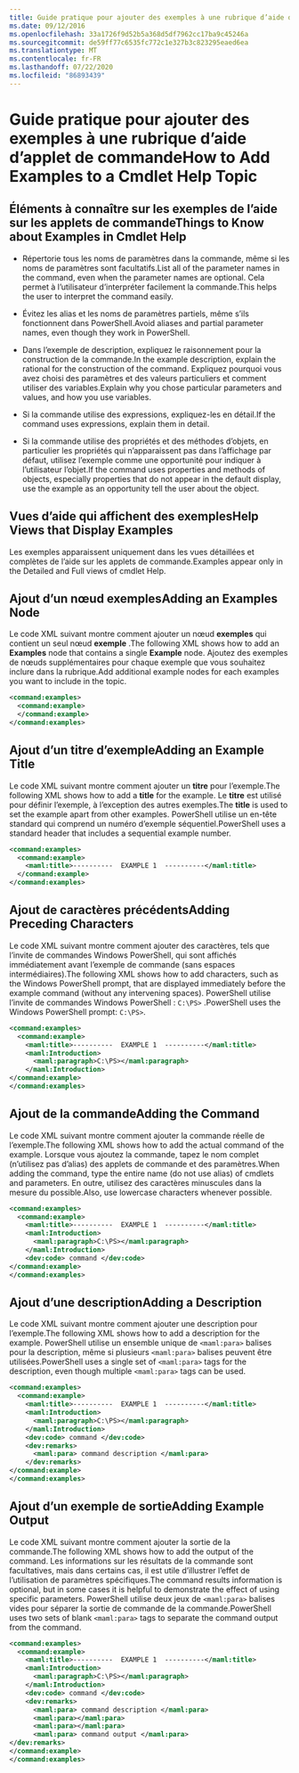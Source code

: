 ```yaml
---
title: Guide pratique pour ajouter des exemples à une rubrique d’aide d’applet de commande
ms.date: 09/12/2016
ms.openlocfilehash: 33a1726f9d52b5a368d5df7962cc17ba9c45246a
ms.sourcegitcommit: de59ff77c6535fc772c1e327b3c823295eaed6ea
ms.translationtype: MT
ms.contentlocale: fr-FR
ms.lasthandoff: 07/22/2020
ms.locfileid: "86893439"
---
```

# <a name="how-to-add-examples-to-a-cmdlet-help-topic"></a><span data-ttu-id="9963f-102">Guide pratique pour ajouter des exemples à une rubrique d’aide d’applet de commande</span><span class="sxs-lookup"><span data-stu-id="9963f-102">How to Add Examples to a Cmdlet Help Topic</span></span>

## <a name="things-to-know-about-examples-in-cmdlet-help"></a><span data-ttu-id="9963f-103">Éléments à connaître sur les exemples de l’aide sur les applets de commande</span><span class="sxs-lookup"><span data-stu-id="9963f-103">Things to Know about Examples in Cmdlet Help</span></span>

- <span data-ttu-id="9963f-104">Répertorie tous les noms de paramètres dans la commande, même si les noms de paramètres sont facultatifs.</span><span class="sxs-lookup"><span data-stu-id="9963f-104">List all of the parameter names in the command, even when the parameter names are optional.</span></span> <span data-ttu-id="9963f-105">Cela permet à l’utilisateur d’interpréter facilement la commande.</span><span class="sxs-lookup"><span data-stu-id="9963f-105">This helps the user to interpret the command easily.</span></span>

- <span data-ttu-id="9963f-106">Évitez les alias et les noms de paramètres partiels, même s’ils fonctionnent dans PowerShell.</span><span class="sxs-lookup"><span data-stu-id="9963f-106">Avoid aliases and partial parameter names, even though they work in PowerShell.</span></span>

- <span data-ttu-id="9963f-107">Dans l’exemple de description, expliquez le raisonnement pour la construction de la commande.</span><span class="sxs-lookup"><span data-stu-id="9963f-107">In the example description, explain the rational for the construction of the command.</span></span> <span data-ttu-id="9963f-108">Expliquez pourquoi vous avez choisi des paramètres et des valeurs particuliers et comment utiliser des variables.</span><span class="sxs-lookup"><span data-stu-id="9963f-108">Explain why you chose particular parameters and values, and how you use variables.</span></span>

- <span data-ttu-id="9963f-109">Si la commande utilise des expressions, expliquez-les en détail.</span><span class="sxs-lookup"><span data-stu-id="9963f-109">If the command uses expressions, explain them in detail.</span></span>

- <span data-ttu-id="9963f-110">Si la commande utilise des propriétés et des méthodes d’objets, en particulier les propriétés qui n’apparaissent pas dans l’affichage par défaut, utilisez l’exemple comme une opportunité pour indiquer à l’utilisateur l’objet.</span><span class="sxs-lookup"><span data-stu-id="9963f-110">If the command uses properties and methods of objects, especially properties that do not appear in the default display, use the example as an opportunity tell the user about the object.</span></span>

## <a name="help-views-that-display-examples"></a><span data-ttu-id="9963f-111">Vues d’aide qui affichent des exemples</span><span class="sxs-lookup"><span data-stu-id="9963f-111">Help Views that Display Examples</span></span>

<span data-ttu-id="9963f-112">Les exemples apparaissent uniquement dans les vues détaillées et complètes de l’aide sur les applets de commande.</span><span class="sxs-lookup"><span data-stu-id="9963f-112">Examples appear only in the Detailed and Full views of cmdlet Help.</span></span>

## <a name="adding-an-examples-node"></a><span data-ttu-id="9963f-113">Ajout d’un nœud exemples</span><span class="sxs-lookup"><span data-stu-id="9963f-113">Adding an Examples Node</span></span>

<span data-ttu-id="9963f-114">Le code XML suivant montre comment ajouter un nœud **exemples** qui contient un seul nœud **exemple** .</span><span class="sxs-lookup"><span data-stu-id="9963f-114">The following XML shows how to add an **Examples** node that contains a single **Example** node.</span></span> <span data-ttu-id="9963f-115">Ajoutez des exemples de nœuds supplémentaires pour chaque exemple que vous souhaitez inclure dans la rubrique.</span><span class="sxs-lookup"><span data-stu-id="9963f-115">Add additional example nodes for each examples you want to include in the topic.</span></span>

```xml
<command:examples>
  <command:example>
  </command:example>
</command:examples>
```

## <a name="adding-an-example-title"></a><span data-ttu-id="9963f-116">Ajout d’un titre d’exemple</span><span class="sxs-lookup"><span data-stu-id="9963f-116">Adding an Example Title</span></span>

<span data-ttu-id="9963f-117">Le code XML suivant montre comment ajouter un **titre** pour l’exemple.</span><span class="sxs-lookup"><span data-stu-id="9963f-117">The following XML shows how to add a **title** for the example.</span></span> <span data-ttu-id="9963f-118">Le **titre** est utilisé pour définir l’exemple, à l’exception des autres exemples.</span><span class="sxs-lookup"><span data-stu-id="9963f-118">The **title** is used to set the example apart from other examples.</span></span> <span data-ttu-id="9963f-119">PowerShell utilise un en-tête standard qui comprend un numéro d’exemple séquentiel.</span><span class="sxs-lookup"><span data-stu-id="9963f-119">PowerShell uses a standard header that includes a sequential example number.</span></span>

```xml
<command:examples>
  <command:example>
    <maml:title>----------  EXAMPLE 1  ----------</maml:title>
  </command:example>
</command:examples>
```

## <a name="adding-preceding-characters"></a><span data-ttu-id="9963f-120">Ajout de caractères précédents</span><span class="sxs-lookup"><span data-stu-id="9963f-120">Adding Preceding Characters</span></span>

<span data-ttu-id="9963f-121">Le code XML suivant montre comment ajouter des caractères, tels que l’invite de commandes Windows PowerShell, qui sont affichés immédiatement avant l’exemple de commande (sans espaces intermédiaires).</span><span class="sxs-lookup"><span data-stu-id="9963f-121">The following XML shows how to add characters, such as the Windows PowerShell prompt, that are displayed immediately before the example command (without any intervening spaces).</span></span> <span data-ttu-id="9963f-122">PowerShell utilise l’invite de commandes Windows PowerShell : `C:\PS>` .</span><span class="sxs-lookup"><span data-stu-id="9963f-122">PowerShell uses the Windows PowerShell prompt: `C:\PS>`.</span></span>

```xml
<command:examples>
  <command:example>
    <maml:title>----------  EXAMPLE 1  ----------</maml:title>
    <maml:Introduction>
      <maml:paragraph>C:\PS></maml:paragraph>
    </maml:Introduction>
</command:example>
</command:examples>
```

## <a name="adding-the-command"></a><span data-ttu-id="9963f-123">Ajout de la commande</span><span class="sxs-lookup"><span data-stu-id="9963f-123">Adding the Command</span></span>

<span data-ttu-id="9963f-124">Le code XML suivant montre comment ajouter la commande réelle de l’exemple.</span><span class="sxs-lookup"><span data-stu-id="9963f-124">The following XML shows how to add the actual command of the example.</span></span> <span data-ttu-id="9963f-125">Lorsque vous ajoutez la commande, tapez le nom complet (n’utilisez pas d’alias) des applets de commande et des paramètres.</span><span class="sxs-lookup"><span data-stu-id="9963f-125">When adding the command, type the entire name (do not use alias) of cmdlets and parameters.</span></span> <span data-ttu-id="9963f-126">En outre, utilisez des caractères minuscules dans la mesure du possible.</span><span class="sxs-lookup"><span data-stu-id="9963f-126">Also, use lowercase characters whenever possible.</span></span>

```xml
<command:examples>
  <command:example>
    <maml:title>----------  EXAMPLE 1  ----------</maml:title>
    <maml:Introduction>
      <maml:paragraph>C:\PS></maml:paragraph>
    </maml:Introduction>
    <dev:code> command </dev:code>
</command:example>
</command:examples>
```

## <a name="adding-a-description"></a><span data-ttu-id="9963f-127">Ajout d’une description</span><span class="sxs-lookup"><span data-stu-id="9963f-127">Adding a Description</span></span>

<span data-ttu-id="9963f-128">Le code XML suivant montre comment ajouter une description pour l’exemple.</span><span class="sxs-lookup"><span data-stu-id="9963f-128">The following XML shows how to add a description for the example.</span></span> <span data-ttu-id="9963f-129">PowerShell utilise un ensemble unique de `<maml:para>` balises pour la description, même si plusieurs `<maml:para>` balises peuvent être utilisées.</span><span class="sxs-lookup"><span data-stu-id="9963f-129">PowerShell uses a single set of `<maml:para>` tags for the description, even though multiple `<maml:para>` tags can be used.</span></span>

```xml
<command:examples>
  <command:example>
    <maml:title>----------  EXAMPLE 1  ----------</maml:title>
    <maml:Introduction>
      <maml:paragraph>C:\PS></maml:paragraph>
    </maml:Introduction>
    <dev:code> command </dev:code>
    <dev:remarks>
      <maml:para> command description </maml:para>
    </dev:remarks>
</command:example>
</command:examples>
```

## <a name="adding-example-output"></a><span data-ttu-id="9963f-130">Ajout d’un exemple de sortie</span><span class="sxs-lookup"><span data-stu-id="9963f-130">Adding Example Output</span></span>

<span data-ttu-id="9963f-131">Le code XML suivant montre comment ajouter la sortie de la commande.</span><span class="sxs-lookup"><span data-stu-id="9963f-131">The following XML shows how to add the output of the command.</span></span> <span data-ttu-id="9963f-132">Les informations sur les résultats de la commande sont facultatives, mais dans certains cas, il est utile d’illustrer l’effet de l’utilisation de paramètres spécifiques.</span><span class="sxs-lookup"><span data-stu-id="9963f-132">The command results information is optional, but in some cases it is helpful to demonstrate the effect of using specific parameters.</span></span>
<span data-ttu-id="9963f-133">PowerShell utilise deux jeux de `<maml:para>` balises vides pour séparer la sortie de commande de la commande.</span><span class="sxs-lookup"><span data-stu-id="9963f-133">PowerShell uses two sets of blank `<maml:para>` tags to separate the command output from the command.</span></span>

```xml
<command:examples>
  <command:example>
    <maml:title>----------  EXAMPLE 1  ----------</maml:title>
    <maml:Introduction>
      <maml:paragraph>C:\PS></maml:paragraph>
    </maml:Introduction>
    <dev:code> command </dev:code>
    <dev:remarks>
      <maml:para> command description </maml:para>
      <maml:para></maml:para>
      <maml:para></maml:para>
      <maml:para> command output </maml:para>
</dev:remarks>
</command:example>
</command:examples>
```
